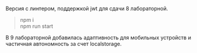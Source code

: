 Версия с линтером, поддержкой jwt для сдачи 8 лабораторной.

> npm i  
> npm run start  

В 9 лабораторной добавилась адаптивность для мобильных устройств и частичная автономность за счет localstorage.  
